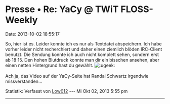 Presse • Re: YaCy @ TWiT FLOSS-Weekly
=====================================

Date: 2013-10-02 18:55:17

So, hier ist es. Leider konnte ich es nur als Textdatei abspeichern. Ich
habe vorher leider nicht recherchiert und daher einen ziemlich blöden
IRC-Client benutzt. Die Sendung konnte ich auch nicht komplett sehen,
sondern erst ab 18:15. Den hohen Blutdruck konnte man dir ein bisschen
ansehen, aber einen netten Hintergrund hast du gewählt.
![:ugeek:](http://forum.yacy-websuche.de/images/smilies/icon_e_ugeek.gif "Uber Geek")\
\
Ach ja, das Video auf der YaCy-Seite hat Randal Schwartz irgendwie
missverstanden\...

Statistik: Verfasst von
[Low012](http://forum.yacy-websuche.de/memberlist.php?mode=viewprofile&u=62)
--- Mi Okt 02, 2013 5:55 pm

------------------------------------------------------------------------
